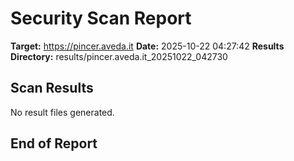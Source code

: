 # Security Scan Report

**Target:** https://pincer.aveda.it
**Date:** 2025-10-22 04:27:42
**Results Directory:** results/pincer.aveda.it_20251022_042730

## Scan Results

No result files generated.

## End of Report
